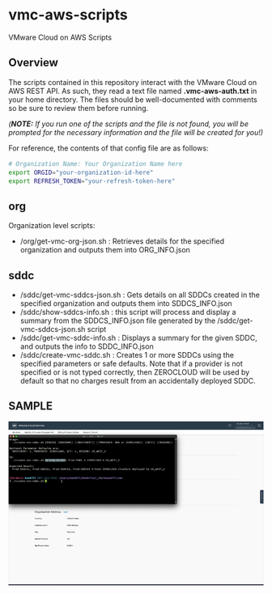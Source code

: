 # vmc-aws-scripts

VMware Cloud on AWS Scripts

## Overview

The scripts contained in this repository interact with the VMware Cloud on AWS REST API. As such, they read a text file named **.vmc-aws-auth.txt** in your home directory. The files should be well-documented with comments so be sure to review them before running.

 *(**NOTE:** If you run one of the scripts and the file is not found, you will be prompted for the necessary information and the file will be created for you!)*

 For reference, the contents of that config file are as follows:

```bash
# Organization Name: Your Organization Name here
export ORGID="your-organization-id-here"
export REFRESH_TOKEN="your-refresh-token-here"
```

## org

Organization level scripts:

- /org/get-vmc-org-json.sh : Retrieves details for the specified organization and outputs them into ORG_INFO.json

## sddc

- /sddc/get-vmc-sddcs-json.sh : Gets details on all SDDCs created in the specified organization and outputs them into SDDCS_INFO.json
- /sddc/show-sddcs-info.sh : this script will process and display a summary from the SDDCS_INFO.json file generated by the /sddc/get-vmc-sddcs-json.sh script
- /sddc/get-vmc-sddc-info.sh : Displays a summary for the given SDDC, and outputs the info to SDDC_INFO.json
- /sddc/create-vmc-sddc.sh : Creates 1 or more SDDCs using the specified parameters or safe defaults. Note that if a provider is not specified or is not typed correctly, then ZEROCLOUD will be used by default so that no charges result from an accidentally deployed SDDC.

## SAMPLE

![alt text](./sddc/media/bash-script-create-sddcs.gif "Script creating 3 ZEROCLOUD SDDCs")
